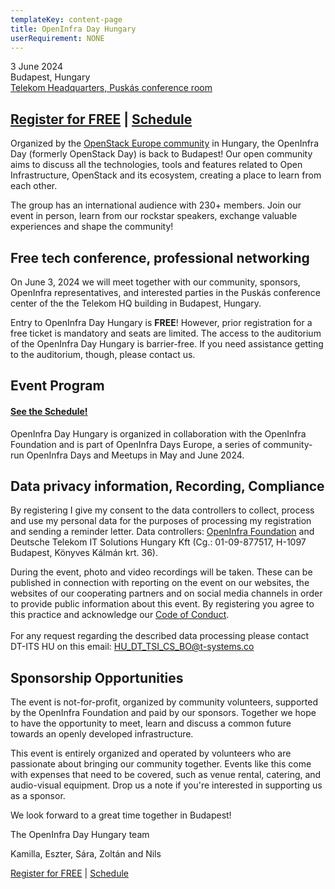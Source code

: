 ```yaml
---
templateKey: content-page
title: OpenInfra Day Hungary
userRequirement: NONE
---
```

3 June 2024\
Budapest, Hungary[](https://wing.hu/en/project/telekom-hq)\
[Telekom Headquarters, Puskás conference room](https://maps.app.goo.gl/gF5tefAANj1q3zrh8)[](https://oideurope2024.openinfra.dev/#registration=1) 

## [](https://oideurope2024.openinfra.dev/#registration=1)[Register for FREE](https://oideurope2024.openinfra.dev/#registration=1) | [Schedule](https://oideurope2024.openinfra.dev/a/schedule#view=calendar&track=472) 

Organized by the [OpenStack Europe
community](https://www.meetup.com/openstack-europe/) in Hungary, the
OpenInfra Day (formerly OpenStack Day) is back to Budapest! Our open
community aims to discuss all the technologies, tools and features
related to Open Infrastructure, OpenStack and its ecosystem, creating
a place to learn from each other.

The group has an international audience with 230+ members. Join our event in person, learn from our rockstar speakers, exchange valuable experiences and
shape the community!

## Free tech conference, professional networking

On June 3, 2024 we will meet together with our community, sponsors,
OpenInfra representatives, and interested parties in the Puskás
conference center of the the Telekom HQ building in Budapest, Hungary.

Entry to OpenInfra Day Hungary is **FREE**! However, prior registration
for a free ticket is mandatory and seats are limited. The access to the
auditorium of the OpenInfra Day Hungary is barrier-free. If you need
assistance getting to the auditorium, though, please contact us.

## Event Program

#### [See the Schedule!](https://oideurope2024.openinfra.dev/a/schedule#view=calendar&track=472)

OpenInfra Day Hungary is organized in collaboration with the OpenInfra
Foundation and is part of OpenInfra Days Europe, a series of
community-run OpenInfra Days and Meetups in May and June 2024.

## Data privacy information, Recording, Compliance

By registering I give my consent to the data controllers to collect, process and use my personal data for the purposes of processing my registration and sending a reminder letter.
Data controllers: [OpenInfra Foundation](https://openinfra.dev/privacy-policy) and Deutsche Telekom IT Solutions Hungary Kft (Cg.: 01-09-877517, H-1097 Budapest, Könyves Kálmán krt. 36).

During the event, photo and video recordings will be
taken. These can be published in connection with reporting on the
event on our websites, the websites of our cooperating partners and on
social media channels in order to provide
public information about this event. By registering you
agree to this practice and acknowledge our [Code of
Conduct](https://openinfra.dev/legal/code-of-conduct).\
\
For any request regarding the described data processing please contact DT-ITS HU on this email: [HU_DT_TSI_CS_BO@t-systems.co](mailto:HU_DT_TSI_CS_BO@t-systems.com)

## Sponsorship Opportunities

The event is not-for-profit, organized by community volunteers,
supported by the OpenInfra Foundation and paid by our
sponsors. Together we hope to have the opportunity to meet, learn and
discuss a common future towards an openly developed infrastructure.

This event is entirely organized and operated by volunteers who are
passionate about bringing our community together. Events like this
come with expenses that need to be covered, such as venue rental,
catering, and audio-visual equipment. Drop us a note if you're
interested in supporting us as a sponsor.

We look forward to a great time together in Budapest!

The OpenInfra Day Hungary team

Kamilla, Eszter, Sára, Zoltán and Nils 

[Register for FREE](https://oideurope2024.openinfra.dev/#registration=1) |
[Schedule](https://oideurope2024.openinfra.dev/a/schedule#view=calendar&track=472)